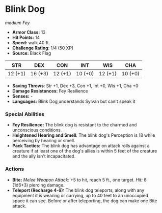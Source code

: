 # Blink Dog

*medium* *Fey*

- **Armor Class:** 13
- **Hit Points:** 14 
- **Speed:** walk 40 ft.
- **Challenge Rating:** 1/4 (50 XP)
- **Source:** Black Flag

| STR | DEX | CON | INT | WIS | CHA |
| --- | --- | --- | --- | --- | --- |
| 12 (+1) | 16 (+3) | 12 (+1) | 10 (+0) | 12 (+1) | 10 (+0) |

- **Saving Throws**: Str +1, Dex +3, Con +1, Int +0, Wis +1, Cha +0
- **Damage Resistances:** Fey Resilience
- **Senses:** -
- **Languages:** Blink Dog,understands Sylvan but can't speak it

### Special Abilities

- **Fey Resilience:** The blink dog is resistant to the charmed and unconscious conditions.
- **Heightened Hearing and Smell:** The blink dog's Perception is 18 while perceiving by hearing or smell.
- **Pack Tactics:** The blink dog has advantage on attack rolls against a creature if at least one of the dog's allies is within 5 feet of the creature and the ally isn't incapacitated.

### Actions

- **Bite:** _Melee Weapon Attack:_ +5 to hit, reach 5 ft., one target. _Hit:_ 6 (1d6+3) piercing damage.
- **Teleport (Recharge 4-6):** The blink dog teleports, along with any equipment it is wearing or carrying, up to 40 feet to an unoccupied space it can see. Before or after teleporting, the dog can make one Bite attack.
